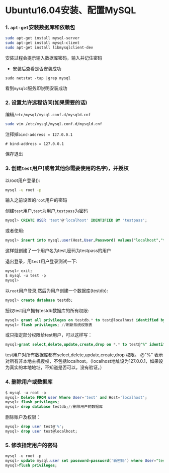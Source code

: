 # Ubuntu16.04安装、配置MySQL

### 1. `apt-get`安装数据库和依赖包
```bash
sudo apt-get install mysql-server
sudo apt-get install mysql-client
sudo apt-get install libmysqlclient-dev
```
安装过程会提示输入数据库密码，输入并记住密码

* 安装后查看是否安装成功
```
sudo netstat -tap |grep mysql
```
看到`mysqld`服务即说明安装成功

### 2. 设置允许远程访问(如果需要的话)

编辑`/etc/mysql/mysql.conf.d/mysqld.cnf`
```bash
sudo vim /etc/mysql/mysql.conf.d/mysqld.cnf
```
注释掉`bind-address = 127.0.0.1`
```
# bind-address = 127.0.0.1
```
保存退出

### 3. 创建`test`用户(或者其他你需要使用的名字)，并授权

以root用户登录():
```bash
mysql -u root -p
```
输入之前设置的`root`用户的密码

创建`test`用户,`test`为用户,`testpass`为密码
```sql
mysql> CREATE USER 'test'@'localhost' IDENTIFIED BY 'testpass'; 
```
或者使用:
```sql
mysql> insert into mysql.user(Host,User,Password) values("localhost","test",password("testpass"));
```
这样就创建了一个用户名为test,密码为testpass的用户

退出登录，用`test`用户登录测试一下:
```sql
mysql> exit;
$ mysql -u test -p
mysql>
```
以`root`用户登录,然后为用户创建一个数据库(testdb):
```sql
mysql> create database testdb;
```
授权test用户拥有testdb数据库的所有权限:
```sql
mysql> grant all privileges on testdb.* to test@localhost identified by 'testpass';
mysql> flush privileges; //刷新系统权限表
```
或只指定部分权限给test用户，可以这样写：
```sql
mysql>grant select,delete,update,create,drop on *.* to test@"%" identified by "testpass";
```
test用户对所有数据库都有select,delete,update,create,drop 权限。
@"%" 表示对所有非本地主机授权，不包括localhost。（localhost地址设为127.0.0.1，如果设为真实的本地地址，不知道是否可以，没有验证。）

### 4. 删除用户或数据库

```sql
$ mysql -u root -p
mysql> Delete FROM user Where User='test' and Host='localhost';
mysql> flush privileges;
mysql> drop database testdb;//删除用户的数据库
```
删除账户及权限：
```sql
mysql> drop user test@'%';
mysql> drop user test@localhost;
```

### 5. 修改指定用户的密码
```sql
mysql -u root -p
mysql> update mysql.user set password=password('新密码') where User="test" and Host="localhost";
mysql>flush privileges;
```
